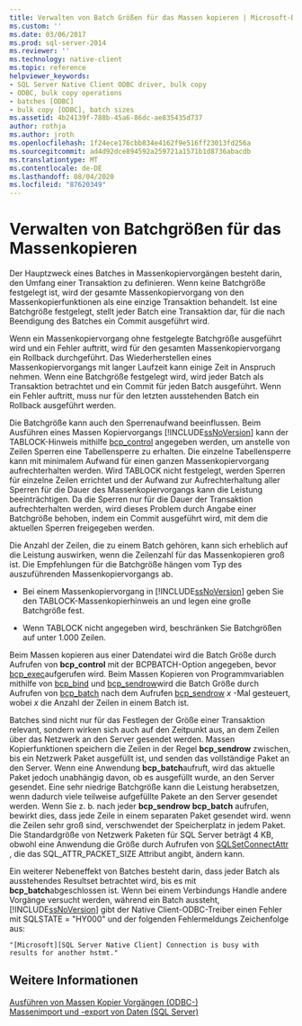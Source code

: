 ```yaml
---
title: Verwalten von Batch Größen für das Massen kopieren | Microsoft-Dokumentation
ms.custom: ''
ms.date: 03/06/2017
ms.prod: sql-server-2014
ms.reviewer: ''
ms.technology: native-client
ms.topic: reference
helpviewer_keywords:
- SQL Server Native Client ODBC driver, bulk copy
- ODBC, bulk copy operations
- batches [ODBC]
- bulk copy [ODBC], batch sizes
ms.assetid: 4b24139f-788b-45a6-86dc-ae835435d737
author: rothja
ms.author: jroth
ms.openlocfilehash: 1f24ece176cbb834e4162f9e516ff23013fd256a
ms.sourcegitcommit: ad4d92dce894592a259721a1571b1d8736abacdb
ms.translationtype: MT
ms.contentlocale: de-DE
ms.lasthandoff: 08/04/2020
ms.locfileid: "87620349"
---
```

# <a name="managing-bulk-copy-batch-sizes"></a>Verwalten von Batchgrößen für das Massenkopieren
  Der Hauptzweck eines Batches in Massenkopiervorgängen besteht darin, den Umfang einer Transaktion zu definieren. Wenn keine Batchgröße festgelegt ist, wird der gesamte Massenkopiervorgang von den Massenkopierfunktionen als eine einzige Transaktion behandelt. Ist eine Batchgröße festgelegt, stellt jeder Batch eine Transaktion dar, für die nach Beendigung des Batches ein Commit ausgeführt wird.  
  
 Wenn ein Massenkopiervorgang ohne festgelegte Batchgröße ausgeführt wird und ein Fehler auftritt, wird für den gesamten Massenkopiervorgang ein Rollback durchgeführt. Das Wiederherstellen eines Massenkopiervorgangs mit langer Laufzeit kann einige Zeit in Anspruch nehmen. Wenn eine Batchgröße festgelegt wird, wird jeder Batch als Transaktion betrachtet und ein Commit für jeden Batch ausgeführt. Wenn ein Fehler auftritt, muss nur für den letzten ausstehenden Batch ein Rollback ausgeführt werden.  
  
 Die Batchgröße kann auch den Sperrenaufwand beeinflussen. Beim Ausführen eines Massen Kopiervorgangs [!INCLUDE[ssNoVersion](../../includes/ssnoversion-md.md)] kann der TABLOCK-Hinweis mithilfe [bcp_control](../native-client-odbc-extensions-bulk-copy-functions/bcp-control.md) angegeben werden, um anstelle von Zeilen Sperren eine Tabellensperre zu erhalten. Die einzelne Tabellensperre kann mit minimalem Aufwand für einen ganzen Massenkopiervorgang aufrechterhalten werden. Wird TABLOCK nicht festgelegt, werden Sperren für einzelne Zeilen errichtet und der Aufwand zur Aufrechterhaltung aller Sperren für die Dauer des Massenkopiervorgangs kann die Leistung beeinträchtigen. Da die Sperren nur für die Dauer der Transaktion aufrechterhalten werden, wird dieses Problem durch Angabe einer Batchgröße behoben, indem ein Commit ausgeführt wird, mit dem die aktuellen Sperren freigegeben werden.  
  
 Die Anzahl der Zeilen, die zu einem Batch gehören, kann sich erheblich auf die Leistung auswirken, wenn die Zeilenzahl für das Massenkopieren groß ist. Die Empfehlungen für die Batchgröße hängen vom Typ des auszuführenden Massenkopiervorgangs ab.  
  
-   Bei einem Massenkopiervorgang in [!INCLUDE[ssNoVersion](../../includes/ssnoversion-md.md)] geben Sie den TABLOCK-Massenkopierhinweis an und legen eine große Batchgröße fest.  
  
-   Wenn TABLOCK nicht angegeben wird, beschränken Sie Batchgrößen auf unter 1.000 Zeilen.  
  
 Beim Massen kopieren aus einer Datendatei wird die Batch Größe durch Aufrufen von **bcp_control** mit der BCPBATCH-Option angegeben, bevor [bcp_exec](../native-client-odbc-extensions-bulk-copy-functions/bcp-exec.md)aufgerufen wird. Beim Massen Kopieren von Programmvariablen mithilfe von [bcp_bind](../native-client-odbc-extensions-bulk-copy-functions/bcp-bind.md) und [bcp_sendrow](../native-client-odbc-extensions-bulk-copy-functions/bcp-sendrow.md)wird die Batch Größe durch Aufrufen von [bcp_batch](../native-client-odbc-extensions-bulk-copy-functions/bcp-batch.md) nach dem Aufrufen [bcp_sendrow](../native-client-odbc-extensions-bulk-copy-functions/bcp-sendrow.md) *x* -Mal gesteuert, wobei *x* die Anzahl der Zeilen in einem Batch ist.  
  
 Batches sind nicht nur für das Festlegen der Größe einer Transaktion relevant, sondern wirken sich auch auf den Zeitpunkt aus, an dem Zeilen über das Netzwerk an den Server gesendet werden. Massen Kopierfunktionen speichern die Zeilen in der Regel **bcp_sendrow** zwischen, bis ein Netzwerk Paket ausgefüllt ist, und senden das vollständige Paket an den Server. Wenn eine Anwendung **bcp_batch**aufruft, wird das aktuelle Paket jedoch unabhängig davon, ob es ausgefüllt wurde, an den Server gesendet. Eine sehr niedrige Batchgröße kann die Leistung herabsetzen, wenn dadurch viele teilweise aufgefüllte Pakete an den Server gesendet werden. Wenn Sie z. b. nach jeder **bcp_sendrow** **bcp_batch** aufrufen, bewirkt dies, dass jede Zeile in einem separaten Paket gesendet wird. wenn die Zeilen sehr groß sind, verschwendet der Speicherplatz in jedem Paket. Die Standardgröße von Netzwerk Paketen für SQL Server beträgt 4 KB, obwohl eine Anwendung die Größe durch Aufrufen von [SQLSetConnectAttr](../native-client-odbc-api/sqlsetconnectattr.md) , die das SQL_ATTR_PACKET_SIZE Attribut angibt, ändern kann.  
  
 Ein weiterer Nebeneffekt von Batches besteht darin, dass jeder Batch als ausstehendes Resultset betrachtet wird, bis es mit **bcp_batch**abgeschlossen ist. Wenn bei einem Verbindungs Handle andere Vorgänge versucht werden, während ein Batch aussteht, [!INCLUDE[ssNoVersion](../../includes/ssnoversion-md.md)] gibt der Native Client-ODBC-Treiber einen Fehler mit SQLSTATE = "HY000" und der folgenden Fehlermeldungs Zeichenfolge aus:  
  
```  
"[Microsoft][SQL Server Native Client] Connection is busy with  
results for another hstmt."  
```  
  
## <a name="see-also"></a>Weitere Informationen  
 [Ausführen von Massen Kopier Vorgängen &#40;ODBC-&#41;](performing-bulk-copy-operations-odbc.md)   
 [Massenimport und -export von Daten &#40;SQL Server&#41;](../import-export/bulk-import-and-export-of-data-sql-server.md)  
  
  
